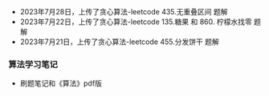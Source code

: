 + 2023年7月28日，上传了贪心算法-leetcode 435.无重叠区间 题解
+ 2023年7月22日，上传了贪心算法-leetcode 135.糖果 和 860. 柠檬水找零 题解
+ 2023年7月21日，上传了贪心算法-leetcode 455.分发饼干 题解

### 算法学习笔记

+ 刷题笔记和《算法》pdf版
